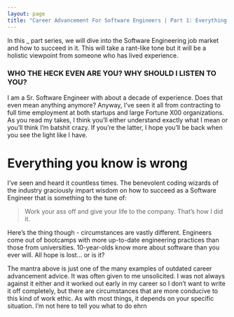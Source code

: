 ```yaml
---
layout: page
title: "Career Advancement For Software Engineers | Part 1: Everything You Know Is Wrong"
---
```


In this _ part series, we will dive into the Software Engineering job market and how to succeed in it. This will take a rant-like tone but it will be a holistic viewpoint from someone who has lived experience. 

### WHO THE HECK EVEN ARE YOU? WHY SHOULD I LISTEN TO YOU?
I am a Sr. Software Engineer with about a decade of experience. Does that even mean anything anymore? Anyway, I’ve seen it all from contracting to full time employment at both startups and large Fortune X00 organizations. As you read my takes, I think you’ll either understand exactly what I mean or you’ll think I’m batshit crazy. If you’re the latter, I hope you’ll be back when you see the light like I have.

# Everything you know is wrong
I’ve seen and heard it countless times. The benevolent coding wizards of the industry graciously impart wisdom on how to succeed as a Software Engineer that is something to the tune of:

> Work your ass off and give your life to the company. That’s how I did it.

Here’s the thing though - circumstances are vastly different. Engineers come out of bootcamps with more up-to-date engineering practices than those from universities. 10-year-olds know more about software than you ever will. All hope is lost… or is it? 

The mantra above is just one of the many examples of outdated career advancement advice. It was often given to me unsolicited. I was not always against it either and it worked out early in my career so I don’t want to write it off completely, but there are circumstances that are more conducive to this kind of work ethic. As with most things, it depends on your specific situation. I’m not here to tell you what to do ehrn